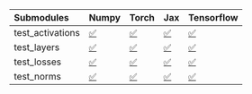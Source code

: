 | Submodules       | Numpy                                                                                                                           | Torch                                                                                                                           | Jax                                                                                                                             | Tensorflow                                                                                                                      |
|:-----------------|:--------------------------------------------------------------------------------------------------------------------------------|:--------------------------------------------------------------------------------------------------------------------------------|:--------------------------------------------------------------------------------------------------------------------------------|:--------------------------------------------------------------------------------------------------------------------------------|
| test_activations | <a href="https://github.com/unifyai/ivy/runs/8049750913?check_suite_focus=true" rel="noopener noreferrer" target="_blank">✅</a> | <a href="https://github.com/unifyai/ivy/runs/8049751036?check_suite_focus=true" rel="noopener noreferrer" target="_blank">✅</a> | <a href="https://github.com/unifyai/ivy/runs/8049751174?check_suite_focus=true" rel="noopener noreferrer" target="_blank">✅</a> | <a href="https://github.com/unifyai/ivy/runs/8049751334?check_suite_focus=true" rel="noopener noreferrer" target="_blank">✅</a> |
| test_layers      | <a href="https://github.com/unifyai/ivy/runs/8049750943?check_suite_focus=true" rel="noopener noreferrer" target="_blank">✅</a> | <a href="https://github.com/unifyai/ivy/runs/8049751067?check_suite_focus=true" rel="noopener noreferrer" target="_blank">✅</a> | <a href="https://github.com/unifyai/ivy/runs/8049751198?check_suite_focus=true" rel="noopener noreferrer" target="_blank">✅</a> | <a href="https://github.com/unifyai/ivy/runs/8049751362?check_suite_focus=true" rel="noopener noreferrer" target="_blank">✅</a> |
| test_losses      | <a href="https://github.com/unifyai/ivy/runs/8049750980?check_suite_focus=true" rel="noopener noreferrer" target="_blank">✅</a> | <a href="https://github.com/unifyai/ivy/runs/8049751107?check_suite_focus=true" rel="noopener noreferrer" target="_blank">✅</a> | <a href="https://github.com/unifyai/ivy/runs/8049751249?check_suite_focus=true" rel="noopener noreferrer" target="_blank">✅</a> | <a href="https://github.com/unifyai/ivy/runs/8049751385?check_suite_focus=true" rel="noopener noreferrer" target="_blank">✅</a> |
| test_norms       | <a href="https://github.com/unifyai/ivy/runs/8049751009?check_suite_focus=true" rel="noopener noreferrer" target="_blank">✅</a> | <a href="https://github.com/unifyai/ivy/runs/8049751143?check_suite_focus=true" rel="noopener noreferrer" target="_blank">✅</a> | <a href="https://github.com/unifyai/ivy/runs/8049751280?check_suite_focus=true" rel="noopener noreferrer" target="_blank">✅</a> | <a href="https://github.com/unifyai/ivy/runs/8049751402?check_suite_focus=true" rel="noopener noreferrer" target="_blank">✅</a> |
